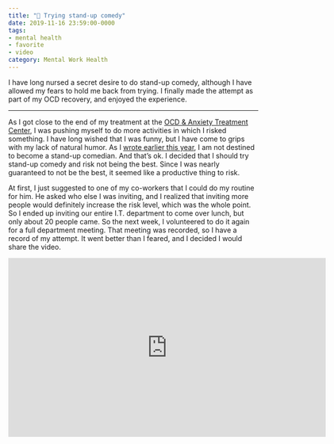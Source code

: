 ```yaml
---
title: "💮 Trying stand-up comedy"
date: 2019-11-16 23:59:00-0000
tags:
- mental health
- favorite
- video
category: Mental Work Health
---
```


I have long nursed a secret desire to do stand-up comedy, although I have allowed my fears to hold me back from trying. I finally made the attempt as part of my OCD recovery, and enjoyed the experience.

***

As I got close to the end of my treatment at the [OCD & Anxiety Treatment Center](https://www.theocdandanxietytreatmentcenter.com/), I was pushing myself to do more activities in which I risked something. I have long wished that I was funny, but I have come to grips with my lack of natural humor. As I [wrote earlier this year](https://www.bennorris.org/2019/04/01/not-a-comedian.html), I am not destined to become a stand-up comedian. And that’s ok. I decided that I should try stand-up comedy and risk not being the best. Since I was nearly guaranteed to not be the best, it seemed like a productive thing to risk.

At first, I just suggested to one of my co-workers that I could do my routine for him. He asked who else I was inviting, and I realized that inviting more people would definitely increase the risk level, which was the whole point. So I ended up inviting our entire I.T. department to come over lunch, but only about 20 people came. So the next week, I volunteered to do it again for a full department meeting. That meeting was recorded, so I have a record of my attempt. It went better than I feared, and I decided I would share the video.

<iframe src="https://player.vimeo.com/video/366339103" width="640" height="361" frameborder="0" allow="autoplay; fullscreen" allowfullscreen></iframe>